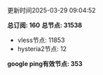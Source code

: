 更新时间2025-03-29 09:04:52

**总订阅: 160**
**总节点: 31538**
- vless节点: 11853
- hysteria2节点: 12

**google ping有效节点: 353**
